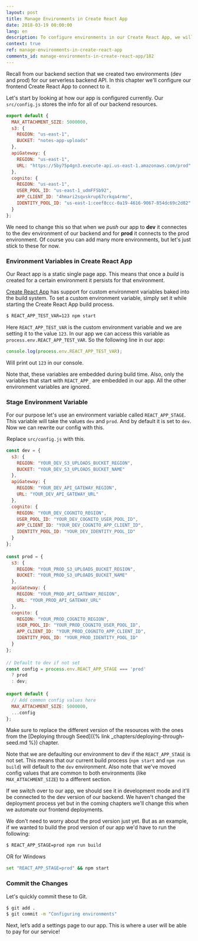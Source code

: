 ```yaml
---
layout: post
title: Manage Environments in Create React App
date: 2018-03-19 00:00:00
lang: en
description: To configure environments in our Create React App, we will create a new custom environment variable. We will use this as a part of our build process and set the config based on environment that we are targeting.
context: true
ref: manage-environments-in-create-react-app
comments_id: manage-environments-in-create-react-app/182
---
```


Recall from our backend section that we created two environments (dev and prod) for our serverless backend API. In this chapter we'll configure our frontend Create React App to connect to it.

Let's start by looking at how our app is configured currently. Our `src/config.js` stores the info for all of our backend resources.

``` js
export default {
  MAX_ATTACHMENT_SIZE: 5000000,
  s3: {
    REGION: "us-east-1",
    BUCKET: "notes-app-uploads"
  },
  apiGateway: {
    REGION: "us-east-1",
    URL: "https://5by75p4gn3.execute-api.us-east-1.amazonaws.com/prod"
  },
  cognito: {
    REGION: "us-east-1",
    USER_POOL_ID: "us-east-1_udmFFSb92",
    APP_CLIENT_ID: "4hmari2sqvskrup67crkqa4rmo",
    IDENTITY_POOL_ID: "us-east-1:ceef8ccc-0a19-4616-9067-854dc69c2d82"
  }
};
```

We need to change this so that when we *push* our app to **dev** it connectes to the dev environment of our backend and for **prod** it connects to the prod environment. Of course you can add many more environments, but let's just stick to these for now.

### Environment Variables in Create React App

Our React app is a static single page app. This means that once a *build* is created for a certain environment it persists for that environment.

[Create React App](https://github.com/facebookincubator/create-react-app/blob/master/packages/react-scripts/template/README.md#adding-custom-environment-variables) has support for custom environment variables baked into the build system. To set a custom environment variable, simply set it while starting the Create React App build process.

``` bash
$ REACT_APP_TEST_VAR=123 npm start
```

Here `REACT_APP_TEST_VAR` is the custom environment variable and we are setting it to the value `123`. In our app we can access this variable as `process.env.REACT_APP_TEST_VAR`. So the following line in our app:

``` js
console.log(process.env.REACT_APP_TEST_VAR);
```

Will print out `123` in our console.

Note that, these variables are embedded during build time. Also, only the variables that start with `REACT_APP_` are embedded in our app. All the other environment variables are ignored.

### Stage Environment Variable

For our purpose let's use an environment variable called `REACT_APP_STAGE`. This variable will take the values `dev` and `prod`. And by default it is set to `dev`. Now we can rewrite our config with this.

<img class="code-marker" src="/assets/s.png" />Replace `src/config.js` with this.

``` js
const dev = {
  s3: {
    REGION: "YOUR_DEV_S3_UPLOADS_BUCKET_REGION",
    BUCKET: "YOUR_DEV_S3_UPLOADS_BUCKET_NAME"
  },
  apiGateway: {
    REGION: "YOUR_DEV_API_GATEWAY_REGION",
    URL: "YOUR_DEV_API_GATEWAY_URL"
  },
  cognito: {
    REGION: "YOUR_DEV_COGNITO_REGION",
    USER_POOL_ID: "YOUR_DEV_COGNITO_USER_POOL_ID",
    APP_CLIENT_ID: "YOUR_DEV_COGNITO_APP_CLIENT_ID",
    IDENTITY_POOL_ID: "YOUR_DEV_IDENTITY_POOL_ID"
  }
};

const prod = {
  s3: {
    REGION: "YOUR_PROD_S3_UPLOADS_BUCKET_REGION",
    BUCKET: "YOUR_PROD_S3_UPLOADS_BUCKET_NAME"
  },
  apiGateway: {
    REGION: "YOUR_PROD_API_GATEWAY_REGION",
    URL: "YOUR_PROD_API_GATEWAY_URL"
  },
  cognito: {
    REGION: "YOUR_PROD_COGNITO_REGION",
    USER_POOL_ID: "YOUR_PROD_COGNITO_USER_POOL_ID",
    APP_CLIENT_ID: "YOUR_PROD_COGNITO_APP_CLIENT_ID",
    IDENTITY_POOL_ID: "YOUR_PROD_IDENTITY_POOL_ID"
  }
};

// Default to dev if not set
const config = process.env.REACT_APP_STAGE === 'prod'
  ? prod
  : dev;

export default {
  // Add common config values here
  MAX_ATTACHMENT_SIZE: 5000000,
  ...config
};
```

Make sure to replace the different version of the resources with the ones from the [Deploying through Seed]({% link _chapters/deploying-through-seed.md %}) chapter.

Note that we are defaulting our environment to dev if the `REACT_APP_STAGE` is not set. This means that our current build process (`npm start` and `npm run build`) will default to the `dev` environment. Also note that we've moved config values that are common to both environments (like `MAX_ATTACHMENT_SIZE`) to a different section.

If we switch over to our app, we should see it in development mode and it'll be connected to the dev version of our backend. We haven't changed the deployment process yet but in the coming chapters we'll change this when we automate our frontend deployments.

We don't need to worry about the prod version just yet. But as an example, if we wanted to build the prod version of our app we'd have to run the following:

``` bash
$ REACT_APP_STAGE=prod npm run build
```

OR for Windows
``` bash
set "REACT_APP_STAGE=prod" && npm start
```


### Commit the Changes

Let's quickly commit these to Git.

``` bash
$ git add .
$ git commit -m "Configuring environments"
```

Next, let’s add a settings page to our app. This is where a user will be able to pay for our service!
